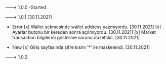 ﻿---> 1.0.0
-Started

---> 1.0.1 [30.11.2021]
- Error
[x] Wallet sekmesinde wallet address yazmıyordu. [30.11.2021]
[x] Ayarlar butonu bir kereden sonra açılmıyordu. [30.11.2021]
[x] Market transaction bilgilerini gösterme sorunu düzeltildi. [30.11.2021]

- New
[x] Giriş sayfasında şifre kısmı '*' ile maskelendi. [30.11.2021]

---> 1.0.2
